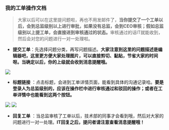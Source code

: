 ﻿<link href="/css/erp_docs.css?v=@ViewBag.Version" rel="stylesheet" />

### 我的工单操作文档
> 大家以后可以在这里提问题啦，再也不用发邮件了，<b class="colred">当你提交了一个工单以后，会到总监级别以上进行审批，如果没有总监，会到CEO审核；假如总监级别以上提工单，会直接进到审核通过的状态。</b>审核通过的话IT就能收到，然后会对您的问题进行一对一处理啦。

- **提交工单**：先选择问题分类，再写问题描述。<b class="colred">大家注意到这里的问题描述是编辑器吧，这里更方便大家处理图片，可以直接剪切、黏贴，节省大家的时间呀。当确定以后，你的上级就会收到消息提醒哦。</b>
<img src="/docs/sys/images/sys016.jpg" />


- **标题链接** ：点击标题，会进到工单详情页面，能看到具体的沟通记录哈。<b class="colred">要是登录人为总监级别的，应该在操作栏中进行审核通过和驳回的操作；或者在工单详情中也能看到这两个按钮。</b>
<img src="/docs/sys/images/sys017.jpg" />
<img src="/docs/sys/images/sys018.jpg" />

- **回复工单** ：当总监审核了工单以后，技术部的同事才会看到哦，然后对大家的问题进行一对一处理。<b class="colred">IT回复之后，提问者请注意查看消息提醒哦！</b>

